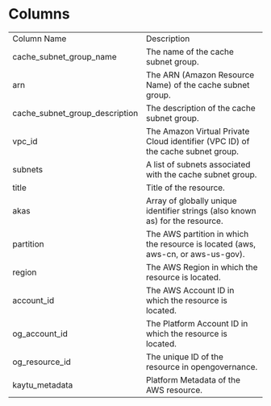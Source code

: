 # Columns  

<table>
	<tr><td>Column Name</td><td>Description</td></tr>
	<tr><td>cache_subnet_group_name</td><td>The name of the cache subnet group.</td></tr>
	<tr><td>arn</td><td>The ARN (Amazon Resource Name) of the cache subnet group.</td></tr>
	<tr><td>cache_subnet_group_description</td><td>The description of the cache subnet group.</td></tr>
	<tr><td>vpc_id</td><td>The Amazon Virtual Private Cloud identifier (VPC ID) of the cache subnet group.</td></tr>
	<tr><td>subnets</td><td>A list of subnets associated with the cache subnet group.</td></tr>
	<tr><td>title</td><td>Title of the resource.</td></tr>
	<tr><td>akas</td><td>Array of globally unique identifier strings (also known as) for the resource.</td></tr>
	<tr><td>partition</td><td>The AWS partition in which the resource is located (aws, aws-cn, or aws-us-gov).</td></tr>
	<tr><td>region</td><td>The AWS Region in which the resource is located.</td></tr>
	<tr><td>account_id</td><td>The AWS Account ID in which the resource is located.</td></tr>
	<tr><td>og_account_id</td><td>The Platform Account ID in which the resource is located.</td></tr>
	<tr><td>og_resource_id</td><td>The unique ID of the resource in opengovernance.</td></tr>
	<tr><td>kaytu_metadata</td><td>Platform Metadata of the AWS resource.</td></tr>
</table>